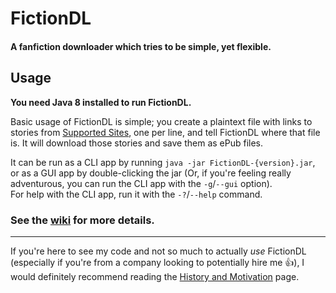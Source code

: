 # FictionDL
#### A fanfiction downloader which tries to be simple, yet flexible.

## Usage
**You need Java 8 installed to run FictionDL.**

Basic usage of FictionDL is simple; you create a plaintext file with links to stories from [Supported Sites](../../wiki/Supported-Sites), one per line, and tell FictionDL where that file is. It will download those stories and save them as ePub files.

It can be run as a CLI app by running `java -jar FictionDL-{version}.jar`, or as a GUI app by double-clicking the jar (Or, if you're feeling really adventurous, you can run the CLI app with the `-g`/`--gui` option).  
For help with the CLI app, run it with the `-?`/`--help` command.

### See the [wiki](../../wiki/) for more details.
---
If you're here to see my code and not so much to actually *use* FictionDL (especially if you're from a company looking to potentially hire me 👍), I would definitely recommend reading the [History and Motivation](../../wiki/History-and-Motivation) page.
